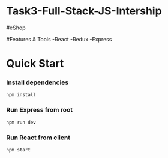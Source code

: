 # Task3-Full-Stack-JS-Intership

#eShop

#Features & Tools
-React
-Redux
-Express

# Quick Start

### Install dependencies

```
npm install
```

### Run Express from root

```
npm run dev
```
### Run React from client
```
npm start

```
